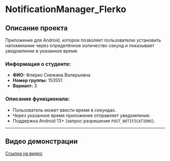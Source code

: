 # NotificationManager_Flerko

## Описание проекта

Приложение для Android, которое позволяет пользователю установить напоминание через определённое количество секунд и показывает уведомление в указанное время.

### Информация о студенте:
- **ФИО:** Флерко Снежана Валерьевна
- **Номер группы:** 153551
- **Вариант:** 3

### Описание функционала:
- Пользователь может ввести время в секундах.
- Через указанное время приложение отправляет уведомление.
- Поддержка Android 13+ (запрос разрешения `POST_NOTIFICATIONS`).

---

## Видео демонстрации

[Ссылка на видео](https://github.com/SnezhanaFlerko/NotificationManager/blob/main/NotificationManager.mp4)
